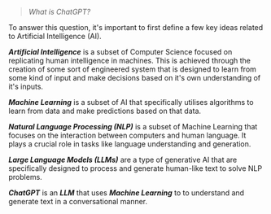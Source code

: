> *What is ChatGPT?*

To answer this question, it's important to first define a few key ideas related to Artificial Intelligence (AI).

***Artificial Intelligence*** is a subset of Computer Science focused on replicating human intelligence in machines. This is achieved through the creation of some sort of engineered system that is designed to learn from some kind of input and make decisions based on it's own understanding of it's inputs. 

***Machine Learning*** is a subset of AI that specifically utilises algorithms to learn from data and make predictions based on that data.

_**Natural Language Processing (NLP)**_ is a subset of Machine Learning that focuses on the interaction between computers and human language. It plays a crucial role in tasks like language understanding and generation.

_**Large Language Models (LLMs)**_ are a type of generative AI that are specifically designed to process and generate human-like text to solve NLP problems. 

***ChatGPT*** is an ***LLM*** that uses ***Machine Learning*** to to understand and generate text in a conversational manner.



